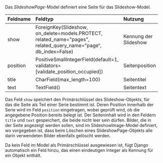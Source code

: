 Das *SlideshowPage*-Model definiert eine Seite für das Slideshow-Model.

| Feldname | Feldtyp | Nutzung |
| :--- | :--- | :--- |
| show | ForeignKey(Slideshow, on_delete=models.PROTECT, related_name="pages", related_query_name="page“, db_index=False) | Kennung der Slideshow |
| position | PositiveSmallIntegerField(default=1, validators=[validate_position_occupied]) | Seitenposition |
| title | CharField(max_length=100) | Seitentitel |
| text | TextField()| Seitentext |

Das Feld `show` speichert den Primärschlüssel des Slideshow-Objekts, für das die Seite als Teil einer Serie
bestimmt ist. Deren Position innerhalb der Serie wird im Feld `position` eingetragen, wobei geprüft wird, ob
die angegebene Position bereits belegt ist. Der Seiteninhalt wird in den Feldern `title` und `text`
gespeichert, die beide nicht leer sein dürfen. Bilder, die in der Seite angezeigt werden sollen, sind im
SlideshowImage-Model definiert, wo vorgegeben ist, dass beim Löschen eines SlideshowPage-Objekts alle darin
verwendeten Bilder ebenfalls gelöscht werden.

Da kein Feld im Model als Primärschlüssel ausgewiesen ist, fügt Django automatisch ein Feld hinzu, das einen
eindeutigen Integer als Kennung für ein Objekt enthält.
